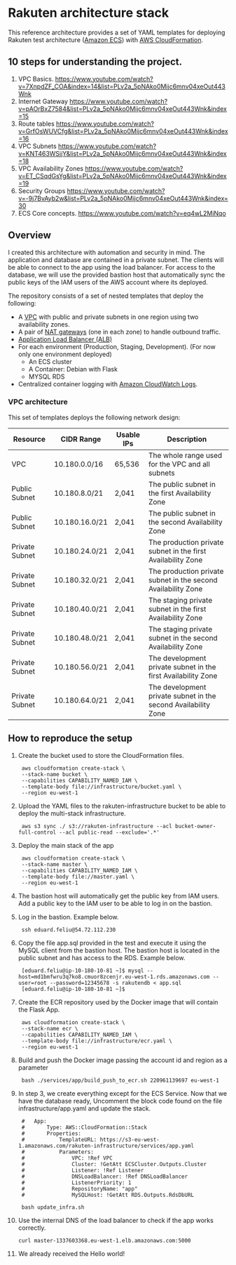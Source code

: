 
# Rakuten architecture stack

This reference architecture provides a set of YAML templates for deploying Rakuten test architecture ([Amazon ECS](http://docs.aws.amazon.com/AmazonECS/latest/developerguide/Welcome.html)) with [AWS CloudFormation](https://aws.amazon.com/cloudformation/).

## 10 steps for understanding the project.
1. VPC Basics. https://www.youtube.com/watch?v=7XnpdZF_COA&index=14&list=PLv2a_5pNAko0Mijc6mnv04xeOut443Wnk
2. Internet Gateway https://www.youtube.com/watch?v=pAOrBxZ7584&list=PLv2a_5pNAko0Mijc6mnv04xeOut443Wnk&index=15
3. Route tables https://www.youtube.com/watch?v=GrfOsWUVCfg&list=PLv2a_5pNAko0Mijc6mnv04xeOut443Wnk&index=16
4. VPC Subnets https://www.youtube.com/watch?v=KNT463WSjjY&list=PLv2a_5pNAko0Mijc6mnv04xeOut443Wnk&index=18
5. VPC Availability Zones https://www.youtube.com/watch?v=ET_CSqdGsYg&list=PLv2a_5pNAko0Mijc6mnv04xeOut443Wnk&index=19
6. Security Groups https://www.youtube.com/watch?v=-9j7BvAyb2w&list=PLv2a_5pNAko0Mijc6mnv04xeOut443Wnk&index=30
7. ECS Core concepts. https://www.youtube.com/watch?v=eq4wL2MiNqo


## Overview

 I created this architecture with automation and security in mind. The application and database are contained in a private subnet. The clients will be able to connect to the app using the load balancer. For access to the database, we will use the provided bastion host that automatically sync the public keys of the IAM users of the AWS account where its deployed.

The repository consists of a set of nested templates that deploy the following:

 - A [VPC](http://docs.aws.amazon.com/AmazonVPC/latest/UserGuide/VPC_Introduction.html) with public and private subnets in one region using two availability zones.
 - A pair of [NAT gateways](http://docs.aws.amazon.com/AmazonVPC/latest/UserGuide/vpc-nat-gateway.html) (one in each zone) to handle outbound traffic.
 - [Application Load Balancer (ALB)](https://aws.amazon.com/elasticloadbalancing/applicationloadbalancer/)
 - For each environment (Production, Staging, Development). (For now only one environment deployed)
     - An ECS cluster
     - A Container: Debian with Flask
     -  MYSQL RDS
 - Centralized container logging with [Amazon CloudWatch Logs](http://docs.aws.amazon.com/AmazonCloudWatch/latest/logs/WhatIsCloudWatchLogs.html).


### VPC architecture

This set of templates deploys the following network design:

| Resource | CIDR Range | Usable IPs | Description |
| --- | --- | --- | --- |
| VPC | 10.180.0.0/16 | 65,536 | The whole range used for the VPC and all subnets |
| Public Subnet | 10.180.8.0/21 | 2,041 | The public subnet in the first Availability Zone |
| Public Subnet | 10.180.16.0/21 | 2,041 | The public subnet in the second Availability Zone |
| Private Subnet | 10.180.24.0/21 | 2,041 | The production private subnet in the first Availability Zone |
| Private Subnet | 10.180.32.0/21 | 2,041 | The production private subnet in the second Availability Zone |
| Private Subnet | 10.180.40.0/21 | 2,041 | The staging private subnet in the first Availability Zone |
| Private Subnet | 10.180.48.0/21 | 2,041 | The staging private subnet in the second Availability Zone |
| Private Subnet | 10.180.56.0/21 | 2,041 | The development private subnet in the first Availability Zone |
| Private Subnet | 10.180.64.0/21 | 2,041 | The development private subnet in the second Availability Zone |


## How to reproduce the setup

1. Create the bucket used to store the CloudFormation files.

        aws cloudformation create-stack \
        --stack-name bucket \
        --capabilities CAPABILITY_NAMED_IAM \
        --template-body file://infrastructure/bucket.yaml \
        --region eu-west-1  

2. Upload the YAML files to the rakuten-infrastructure bucket to be able to deploy the multi-stack infrastructure.

        aws s3 sync ./ s3://rakuten-infrastructure --acl bucket-owner-full-control --acl public-read --exclude='.*'

3. Deploy the main stack of the app

        aws cloudformation create-stack \
        --stack-name master \
        --capabilities CAPABILITY_NAMED_IAM \
        --template-body file://master.yaml \
        --region eu-west-1 

4. The bastion host will automatically get the public key from IAM users. Add a public key to the IAM user to be able to log in on the bastion.

5. Log in the bastion. Example below.

        ssh eduard.feliu@54.72.112.230

6. Copy the file app.sql provided in the test and execute it using the MySQL client from the bastion host. The bastion host is located in the public subnet and has access to the RDS. Example below.

        [eduard.feliu@ip-10-180-10-81 ~]$ mysql --host=md1bmfwru3q7ko8.cmuor8zcenjr.eu-west-1.rds.amazonaws.com --user=root --password=12345678 -s rakutendb < app.sql
        [eduard.feliu@ip-10-180-10-81 ~]$


7. Create the ECR repository used by the Docker image that will contain the Flask App.

        aws cloudformation create-stack \
        --stack-name ecr \
        --capabilities CAPABILITY_NAMED_IAM \
        --template-body file://infrastructure/ecr.yaml \
        --region eu-west-1

8. Build and push the Docker image passing the account id and region as a parameter

        bash ./services/app/build_push_to_ecr.sh 220961139697 eu-west-1


9. In step 3, we create everything except for the ECS Service. Now that we have the database ready, Uncomment the block code found on the file infrastructure/app.yaml and update the stack.

        #   App:
        #       Type: AWS::CloudFormation::Stack
        #       Properties:
        #           TemplateURL: https://s3-eu-west-1.amazonaws.com/rakuten-infrastructure/services/app.yaml
        #           Parameters:
        #               VPC: !Ref VPC
        #               Cluster: !GetAtt ECSCluster.Outputs.Cluster
        #               Listener: !Ref Listener
        #               DNSLoadBalancer: !Ref DNSLoadBalancer
        #               ListenerPriority: 1
        #               RepositoryName: "app"
        #               MySQLHost: !GetAtt RDS.Outputs.RdsDbURL

        bash update_infra.sh

11. Use the internal DNS of the load balancer to check if the app works correctly.

        curl master-1337603368.eu-west-1.elb.amazonaws.com:5000

12. We already received the Hello world!


